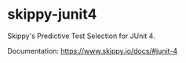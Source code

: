 # skippy-junit4

Skippy's Predictive Test Selection for JUnit 4.

Documentation: https://www.skippy.io/docs/#junit-4
